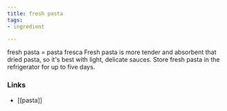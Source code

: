```yaml
---
title: fresh pasta
tags:
- ingredient

---
```

fresh pasta = pasta fresca Fresh pasta is more tender and absorbent that dried pasta, so it's best with light, delicate sauces. Store fresh pasta in the refrigerator for up to five days.

### Links

* [[pasta]]
